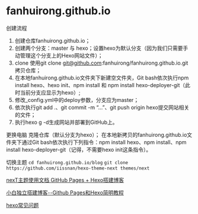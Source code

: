 # fanhuirong.github.io


创建流程
1. 创建仓库fanhuirong.github.io；
2. 创建两个分支：master 与 hexo；设置hexo为默认分支（因为我们只需要手动管理这个分支上的Hexo网站文件）；
3. clone 使用git clone git@github.com:fanhuirong/fanhuirong.github.io.git拷贝仓库；
4. 在本地fanhuirong.github.io文件夹下新建空文件夹，Git bash依次执行npm install hexo、hexo init、npm install 和 npm install hexo-deployer-git（此时当前分支应显示为hexo）;
5. 修改_config.yml中的deploy参数，分支应为master；
6. 依次执行git add .、git commit -m “…”、git push origin hexo提交网站相关的文件；
7. 执行hexo g -d生成网站并部署到GitHub上。

更换电脑
克隆仓库（默认分支为hexo）；
在本地新拷贝的fanhuirong.github.io文件夹下通过Git bash依次执行下列指令：npm install hexo、npm install、npm install hexo-deployer-git（记得，不需要hexo init这条指令）。

切换主题
`cd fanhuirong.github.io/blog` 
`git clone https://github.com/iissnan/hexo-theme-next themes/next`


[nexT主题使用文档 ](http://theme-next.iissnan.com/getting-started.html)
[GitHub Pages + Hexo搭建博客](http://crazymilk.github.io/2015/12/28/GitHub-Pages-Hexo%E6%90%AD%E5%BB%BA%E5%8D%9A%E5%AE%A2/#more)

[小白独立搭建博客--Github Pages和Hexo简明教程](https://my.oschina.net/ryaneLee/blog/638440)

[hexo常见问题](http://www.jianshu.com/p/4d2c07a330da)